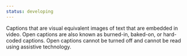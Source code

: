 ```yaml
---
status: developing
---
```


Captions that are visual equivalent images of text that are embedded in video. Open captions are also known as burned-in, baked-on, or hard-coded captions. Open captions cannot be turned off and cannot be read using assistive technology.